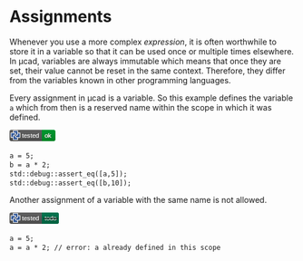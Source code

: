# Assignments

Whenever you use a more complex *expression*, it is often worthwhile to store it in a variable so that it can
be used once or multiple times elsewhere.
In µcad, variables are always immutable which means that once they are set, their value cannot be reset in the same context.
Therefore, they differ from the variables known in other programming languages.

Every assignment in µcad is  a variable.
So this example defines the variable `a` which from then is a reserved name within the scope in which it was defined.

[![test](.test/assignment.png)](.test/assignment.log)

```µcad,assignment
a = 5;
b = a * 2;
std::debug::assert_eq([a,5]);
std::debug::assert_eq([b,10]);
```

Another assignment of a variable with the same name is not allowed.

[![test](.test/assignment_immutable.png)](.test/assignment_immutable.log)

```µcad,assignment_immutable#todo_fail
a = 5;
a = a * 2; // error: a already defined in this scope
```
